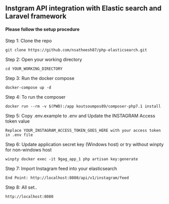 
## Instgram API integration with Elastic search and Laravel framework

#### Please follow the setup procedure

Step 1: Clone the repo
```
git clone https://github.com/nsatheesh87/php-elasticsearch.git
```

Step 2: Open your working directory
```
cd YOUR_WORKING_DIRECTORY
```
Step 3: Run the docker compose
````
docker-compose up -d
````
Step 4: To run the composer
````
docker run --rm -v $(PWD):/app koutsoumpos89/composer-php7.1 install
````

Step 5: Copy .env.example to .env and Update the INSTAGRAM Access token value
````
Replace YOUR_INSTAGRAM_ACCESS_TOKEN_GOES_HERE with your access token in .env file
````

Step 6: Update application secret key (Windows host) or try without winpty for non-windows host
````
winpty docker exec -it 9gag_app_1 php artisan key:generate
````

Step 7: Import Instagram feed into your elasticsearch
````
End Point: http://localhost:8080/api/v1/instagram/feed
````

Step 8: All set.. 
````
http://localhost:8080
````
